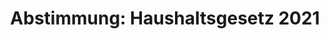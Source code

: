 ---
abstimmung:
  abstimmung: 1
  bundestagssitzung: 200
  datum: 11. Dezember 2020
  legislaturperiode: 19
categories:
- Todo
data:
- title: Abstimmungsergebnis 20201211_1-data.pdf
  url: /res/2021-btw/abstimmungsergebnisse/20201211_1-data.pdf
- title: Abstimmungsergebnis 20201211_1_xls-data.xlsx
  url: /res/2021-btw/abstimmungsergebnisse/20201211_1_xls-data.xlsx
- title: Abstimmungsergebnis 20201211_1_xls-data.csv
  url: /res/2021-btw/abstimmungsergebnisse/csv/20201211_1_xls-data.csv
ergebnis:
  AfD:
    enthaltung: 0
    gesamt: 89
    ja: 0
    nein: 67
    nichtabgegeben: 22
    ungueltig: 0
  Bündnis 90/Die Grünen:
    enthaltung: 0
    gesamt: 67
    ja: 0
    nein: 60
    nichtabgegeben: 7
    ungueltig: 0
  Die Linke:
    enthaltung: 0
    gesamt: 69
    ja: 0
    nein: 59
    nichtabgegeben: 10
    ungueltig: 0
  FDP:
    enthaltung: 0
    gesamt: 80
    ja: 0
    nein: 70
    nichtabgegeben: 10
    ungueltig: 0
  cdu/csu:
    enthaltung: 0
    gesamt: 246
    ja: 229
    nein: 0
    nichtabgegeben: 17
    ungueltig: 0
  file: 20201211_1_xls-data.xlsx
  fraktionslos:
    enthaltung: 0
    gesamt: 6
    ja: 0
    nein: 2
    nichtabgegeben: 4
    ungueltig: 0
  spd:
    enthaltung: 0
    gesamt: 152
    ja: 132
    nein: 0
    nichtabgegeben: 20
    ungueltig: 0
layout: abstimmung
links:
- title: Link zu bundestag.de
  url: https://www.bundestag.de/parlament/plenum/abstimmung/abstimmung?id=706
preview: 'Deutscher Bundestag


  200. Sitzung des Deutschen Bundestages

  am Freitag, 11. Dezember 2020


  Endgültiges Ergebnis der Namentlichen Abstimmung Nr. 1


  Gesetzentwurf der Bundesregierung

  Entwurf eines Gesetzes

  über die Feststellung des Bundeshaushaltsplans für das Haushaltsjahr 2021

  (Haushaltsgesetz 2021)

  Drs. 19/22600, 19/22602, 19/23302, 19/23305, 19/23306, 19/23309, 19/23310, 19/23311,

  19/23312, 19/23313, 19/23314, 19/23315, 19/23316, 19/23320, 19/23322, 19/23323,

  19/23324, 19/23325, 19/23326'
tags:
- Todo
title: 'Abstimmung: Haushaltsgesetz 2021'
---